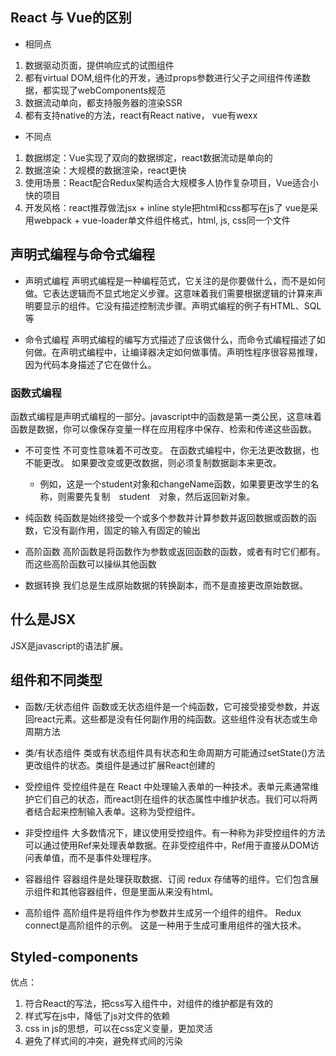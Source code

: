 ## React 与 Vue的区别
- 相同点
1. 数据驱动页面，提供响应式的试图组件
2. 都有virtual DOM,组件化的开发，通过props参数进行父子之间组件传递数据，都实现了webComponents规范
3. 数据流动单向，都支持服务器的渲染SSR
4. 都有支持native的方法，react有React native， vue有wexx
- 不同点
1. 数据绑定：Vue实现了双向的数据绑定，react数据流动是单向的
2. 数据渲染：大规模的数据渲染，react更快
3. 使用场景：React配合Redux架构适合大规模多人协作复杂项目，Vue适合小快的项目
4. 开发风格：react推荐做法jsx + inline style把html和css都写在js了
  vue是采用webpack + vue-loader单文件组件格式，html, js, css同一个文件

## 声明式编程与命令式编程
- 声明式编程
声明式编程是一种编程范式，它关注的是你要做什么，而不是如何做。它表达逻辑而不显式地定义步骤。这意味着我们需要根据逻辑的计算来声明要显示的组件。它没有描述控制流步骤。声明式编程的例子有HTML、SQL等

- 命令式编程
声明式编程的编写方式描述了应该做什么，而命令式编程描述了如何做。在声明式编程中，让编译器决定如何做事情。声明性程序很容易推理，因为代码本身描述了它在做什么。

### 函数式编程
函数式编程是声明式编程的一部分。javascript中的函数是第一类公民，这意味着函数是数据，你可以像保存变量一样在应用程序中保存、检索和传递这些函数。
- 不可变性
不可变性意味着不可改变。 在函数式编程中，你无法更改数据，也不能更改。 如果要改变或更改数据，则必须复制数据副本来更改。
  + 例如，这是一个student对象和changeName函数，如果要更改学生的名称，则需要先复制 student 对象，然后返回新对象。

- 纯函数
纯函数是始终接受一个或多个参数并计算参数并返回数据或函数的函数，它没有副作用，固定的输入有固定的输出

- 高阶函数
高阶函数是将函数作为参数或返回函数的函数，或者有时它们都有。而这些高阶函数可以操纵其他函数

- 数据转换
我们总是生成原始数据的转换副本，而不是直接更改原始数据。

## 什么是JSX
JSX是javascript的语法扩展。

## 组件和不同类型
- 函数/无状态组件
函数或无状态组件是一个纯函数，它可接受接受参数，并返回react元素。这些都是没有任何副作用的纯函数。这些组件没有状态或生命周期方法

- 类/有状态组件
类或有状态组件具有状态和生命周期方可能通过setState()方法更改组件的状态。类组件是通过扩展React创建的

- 受控组件
受控组件是在 React 中处理输入表单的一种技术。表单元素通常维护它们自己的状态，而react则在组件的状态属性中维护状态。我们可以将两者结合起来控制输入表单。这称为受控组件。

- 非受控组件
大多数情况下，建议使用受控组件。有一种称为非受控组件的方法可以通过使用Ref来处理表单数据。在非受控组件中，Ref用于直接从DOM访问表单值，而不是事件处理程序。

- 容器组件
容器组件是处理获取数据、订阅 redux 存储等的组件。它们包含展示组件和其他容器组件，但是里面从来没有html。

- 高阶组件
高阶组件是将组件作为参数并生成另一个组件的组件。 Redux connect是高阶组件的示例。 这是一种用于生成可重用组件的强大技术。


## Styled-components
  优点：
  1. 符合React的写法，把css写入组件中，对组件的维护都是有效的
  2. 样式写在js中，降低了js对文件的依赖
  3. css in js的思想，可以在css定义变量，更加灵活
  4. 避免了样式间的冲突，避免样式间的污染 

